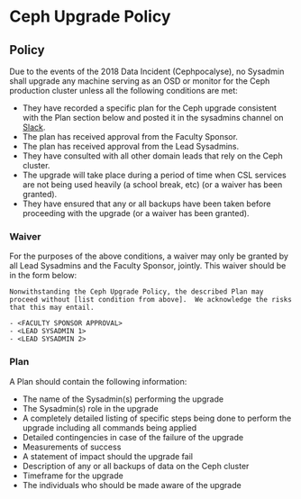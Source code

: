# Ceph Upgrade Policy

## Policy

Due to the events of the 2018 Data Incident \(Cephpocalyse\), no Sysadmin shall upgrade any machine serving as an OSD or monitor for the Ceph production cluster unless all the following conditions are met:

* They have recorded a specific plan for the Ceph upgrade consistent with the Plan section below and posted it in the sysadmins channel on [Slack](../technologies/tools/slack.md).
* The plan has received approval from the Faculty Sponsor.
* The plan has received approval from the Lead Sysadmins.
* They have consulted with all other domain leads that rely on the Ceph cluster.
* The upgrade will take place during a period of time when CSL services are not being used heavily \(a school break, etc\) \(or a waiver has been granted\).
* They have ensured that any or all backups have been taken before proceeding with the upgrade \(or a waiver has been granted\).

### Waiver

For the purposes of the above conditions, a waiver may only be granted by all Lead Sysadmins and the Faculty Sponsor, jointly.  This waiver should be in the form below:

```text
Nonwithstanding the Ceph Upgrade Policy, the described Plan may proceed without [list condition from above].  We acknowledge the risks that this may entail.

- <FACULTY SPONSOR APPROVAL>
- <LEAD SYSADMIN 1>
- <LEAD SYSADMIN 2>
```

### Plan

A Plan should contain the following information:

* The name of the Sysadmin\(s\) performing the upgrade
* The Sysadmin\(s\) role in the upgrade
* A completely detailed listing of specific steps being done to perform the upgrade including all commands being applied
* Detailed contingencies in case of the failure of the upgrade
* Measurements of success
* A statement of impact should the upgrade fail
* Description of any or all backups of data on the Ceph cluster
* Timeframe for the upgrade
* The individuals who should be made aware of the upgrade



